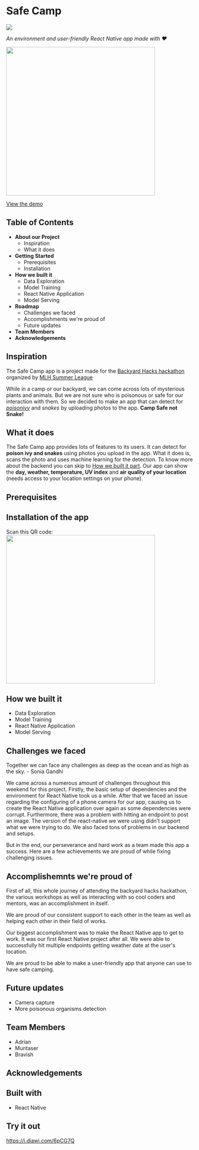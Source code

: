 # Safe Camp 

![](https://img.shields.io/badge/Safe%20Camp-Camp%20Safe%20not%20Snake-blue)

*An environment and user-friendly React Native app made with ❤️*

<img src = "https://user-images.githubusercontent.com/53336715/82744967-d3acd600-9d9c-11ea-8db8-79b48452bd99.png" width="400" height="400">

[View the demo]()

## Table of Contents

* **About our Project**
  * Inspiration
  * What it does
* **Getting Started**
  * Prerequisites
  * Installation
* **How we built it**
  * Data Exploration
  * Model Training
  * React Native Application
  * Model Serving
* **Roadmap**
  * Challenges we faced
  * Accomplishments we're proud of
  * Future updates 
* **Team Members**
* **Acknowledgements**

## Inspiration

The Safe Camp app is a project made for the [Backyard Hacks hackathon](https://organize.mlh.io/participants/events/3466-backyardhacks) organized by [MLH Summer League](https://mlh.io/)

While in a camp or our backyard, we can come across lots of mysterious plants and animals. But we are not sure who is poisonous or safe for our interaction with them. So we decided to make an app that can detect for *[poisonivy](https://g.co/kgs/Wj5XMo)* and *snakes* by uploading photos to the app. 
**Camp Safe not Snake!**

## What it does

The Safe Camp app provides lots of features to its users. It can detect for **poison ivy and snakes** using photos you upload in the app. What it does is, scans the photo and uses machine learning for the detection. To know more about the backend you can skip to [How we built it part](). Our app can show the **day, weather, temperature, UV index** and **air quality of your location** (needs access to your location settings on your phone). 

## Prerequisites


## Installation of the app
Scan this QR code:
<img src = "https://user-images.githubusercontent.com/53336715/82753025-23f95780-9de0-11ea-80f0-53e7d0014049.png" height = "400" width = "400">

## How we built it
* Data Exploration
* Model Training
* React Native Application
* Model Serving

## Challenges we faced

Together we can face any challenges as deep as the ocean and as high as the sky. - Sonia Gandhi

We came across a numerous amount of challenges throughout this weekend for this project. Firstly, the basic setup of dependencies and the environment for React Native took us a while. After that we faced an issue regarding the configuring of a phone camera for our app, causing us to create the React Native application over again as some dependencies were corrupt. Furthermore, there was a problem with hitting an endpoint to post an image. The version of the react-native we were using didn't support what we were trying to do. We also faced tons of problems in our backend and setups.

But in the end, our perseverance and hard work as a team made this app a success. Here are a few achievements we are proud of while fixing challenging issues.

## Accomplishemnts we're proud of

First of all, this whole journey of attending the backyard hacks hackathon, the various workshops as well as interacting with so cool coders and mentors, was an accomplishment in itself. 

We are proud of our consistent support to each other in the team as well as helping each other in their field of works.

Our biggest accomplishment was to make the React Native app to get to work. It was our first React Native project after all. We were able to successfully hit multiple endpoints getting weather date at the user's location. 

We are proud to be able to make a user-friendly app that anyone can use to have safe camping.

## Future updates
* Camera capture
* More poisonous organisms detection

## Team Members
* Adrian
* Muntaser
* Bravish

## Acknowledgements


## Built with
* React Native

## Try it out
https://i.diawi.com/6pCG7Q
